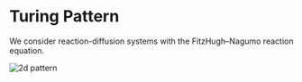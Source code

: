# Turing Pattern



We consider reaction-diffusion systems with the FitzHugh–Nagumo reaction equation.


![2d pattern](https://github.com/garam-kim/Advanced_SC/blob/main/2d_pattern.gif)


